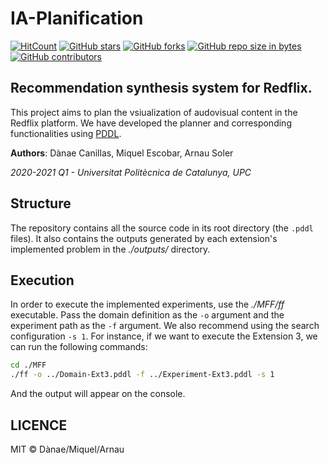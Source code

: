 # IA-Planification

[![HitCount](http://hits.dwyl.io/danaecanillas/IA-Planification.svg)](http://hits.dwyl.io/danaecanillas/IA-Planification)  [![GitHub stars](https://img.shields.io/github/stars/danaecanillas/IA-Planification.svg)](https://GitHub.com/danaecanillas/IA-Planification/stargazers/)  [![GitHub forks](https://img.shields.io/github/forks/danaecanillas/IA-Planification.svg)](https://GitHub.com/danaecanillas/IA-Planification/network/)  [![GitHub repo size in bytes](https://img.shields.io/github/repo-size/danaecanillas/IA-Planification.svg)](https://github.com/danaecanillas/IA-Planification)  [![GitHub contributors](https://img.shields.io/github/contributors/danaecanillas/IA-Planification.svg)](https://GitHub.com/danaecanillas/IA-Planification/graphs/contributors/)  

## Recommendation synthesis system for Redflix.

This project aims to plan the vsiualization of audovisual content in the Redflix platform. We have developed the planner and corresponding functionalities using [PDDL](https://en.wikipedia.org/wiki/Planning_Domain_Definition_Language).

**Authors**: Dànae Canillas, Miquel Escobar, Arnau Soler

*2020-2021 Q1 - Universitat Politècnica de Catalunya, UPC*

## Structure

The repository contains all the source code in its root directory (the `.pddl` files). It also contains the outputs generated by each extension's implemented problem in the *./outputs/* directory.


## Execution

In order to execute the implemented experiments, use the *./MFF/ff* executable. Pass the domain definition as the `-o` argument and the experiment path as the `-f` argument. We also recommend using the search configuration `-s 1`. For instance, if we want to execute the Extension 3, we can run the following commands:

```bash
cd ./MFF
./ff -o ../Domain-Ext3.pddl -f ../Experiment-Ext3.pddl -s 1
```

And the output will appear on the console.

## LICENCE
MIT © Dànae/Miquel/Arnau
